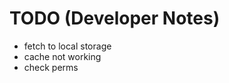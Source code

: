 TODO (Developer Notes)
============================


- fetch to local storage
- cache not working
- check perms

